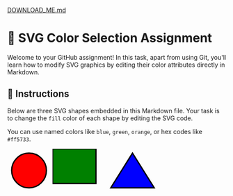 [DOWNLOAD_ME.md](https://github.com/user-attachments/files/22171049/DOWNLOAD_ME.md)
# 🎨 SVG Color Selection Assignment

Welcome to your GitHub assignment! In this task, apart from using Git, you'll learn how to modify SVG graphics by editing their color attributes directly in Markdown.

## 📝 Instructions

Below are three SVG shapes embedded in this Markdown file. Your task is to change the `fill` color of each shape by editing the SVG code.

You can use named colors like `blue`, `green`, `orange`, or hex codes like `#ff5733`.


<svg width="100" height="100">
  <circle cx="50" cy="50" r="40" stroke="black" stroke-width="3" fill="red" />
</svg>

<svg width="120" height="100">
  <rect width="100" height="80" stroke="black" stroke-width="3" fill="green" />
</svg>

<svg width="120" height="100">
  <polygon points="60,10 10,90 110,90" stroke="black" stroke-width="3" fill="blue" />
</svg>
